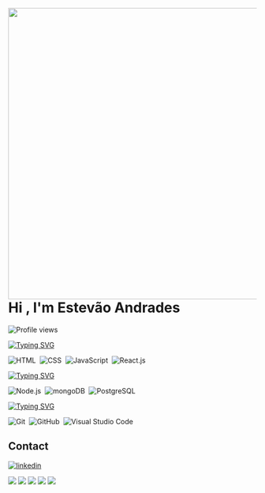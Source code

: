 <img align="right" height="590em" 
  src="https://raw.githubusercontent.com/gist/contatoestevao883/fc8ff4f652718757494bc55191b049bd/raw/6661b5b48b21d4a43f254630f391612c528b505c/githubcard.svg">
<h1 align="left">Hi , I'm Estevão Andrades</h1>
<p align="left"> <img src="https://komarev.com/ghpvc/?username=contatoestevao883&color=blue" alt="Profile views" /> </p>

<a href="https://git.io/typing-svg"><img src="https://readme-typing-svg.demolab.com?font=Fira+Code&pause=1000&repeat=false&width=435&lines=%E2%87%A3%E2%87%A3%E2%87%A3%E2%87%A3%E2%87%A3%E2%87%A3%E2%87%A3%E2%87%A3%E2%87%A3%E2%87%A3%E2%87%A3%E2%87%A3%E2%87%A3;Front-end+Technologies" alt="Typing SVG" /></a>&nbsp;

![HTML](https://img.shields.io/badge/-HTML-05122A?style=flat&logo=HTML5)&nbsp;
![CSS](https://img.shields.io/badge/-CSS-05122A?style=flat&logo=CSS3&logoColor=1572B6)&nbsp;
![JavaScript](https://img.shields.io/badge/-JavaScript-05122A?style=flat&logo=javascript)&nbsp;
![React.js](https://img.shields.io/badge/-React.js-05122A?style=flat&logo=react)&nbsp;


<a href="https://git.io/typing-svg"><img src="https://readme-typing-svg.demolab.com?font=Fira+Code&pause=1000&repeat=false&width=435&lines=%E2%87%A3%E2%87%A3%E2%87%A3%E2%87%A3%E2%87%A3%E2%87%A3%E2%87%A3%E2%87%A3%E2%87%A3%E2%87%A3%E2%87%A3%E2%87%A3%E2%87%A3;Back-end+Technologies" alt="Typing SVG" /></a>&nbsp;

![Node.js](https://img.shields.io/badge/-Node.js-05122A?style=flat&logo=node.js)&nbsp;
![mongoDB](https://img.shields.io/badge/-mongoDB-05122A?style=flat&logo=mongoDB)&nbsp;
![PostgreSQL](https://img.shields.io/badge/-PostgreSQL-05122A?style=flat&logo=postgresql)&nbsp;

<a href="https://git.io/typing-svg"><img src="https://readme-typing-svg.demolab.com?font=Fira+Code&pause=1000&repeat=false&width=435&lines=%E2%87%A3%E2%87%A3%E2%87%A3%E2%87%A3%E2%87%A3%E2%87%A3%E2%87%A3%E2%87%A3%E2%87%A3%E2%87%A3%E2%87%A3%E2%87%A3%E2%87%A3;Other+Technologies" alt="Typing SVG" /></a>&nbsp;

![Git](https://img.shields.io/badge/-Git-05122A?style=flat&logo=git)&nbsp;
![GitHub](https://img.shields.io/badge/-GitHub-05122A?style=flat&logo=github)&nbsp;
![Visual Studio Code](https://img.shields.io/badge/-Visual%20Studio%20Code-05122A?style=flat&logo=visual-studio-code&logoColor=007ACC)&nbsp;

## Contact

<a href="https://www.linkedin.com/in/estev%C3%A3o-andrades-3243b5230/" target="_blank">
  <img align="center" src="https://img.shields.io/badge/contatoestevao883-05122A?style=flat&logo=linkedin" alt="linkedin"/>
</a>


[![](https://raw.githubusercontent.com/vn7n24fzkq/github-profile-summary-cards-example/master/profile-summary-card-output/react/0-profile-details.svg)](https://github.com/vn7n24fzkq/github-profile-summary-cards)
[![](https://raw.githubusercontent.com/vn7n24fzkq/github-profile-summary-cards-example/master/profile-summary-card-output/react/1-repos-per-language.svg)](https://github.com/vn7n24fzkq/github-profile-summary-cards) [![](https://raw.githubusercontent.com/vn7n24fzkq/github-profile-summary-cards-example/master/profile-summary-card-output/react/2-most-commit-language.svg)](https://github.com/vn7n24fzkq/github-profile-summary-cards)
[![](https://raw.githubusercontent.com/vn7n24fzkq/github-profile-summary-cards-example/master/profile-summary-card-output/react/3-stats.svg)](https://github.com/vn7n24fzkq/github-profile-summary-cards) [![](https://raw.githubusercontent.com/vn7n24fzkq/github-profile-summary-cards-example/master/profile-summary-card-output/react/4-productive-time.svg)](https://github.com/vn7n24fzkq/github-profile-summary-cards)


